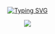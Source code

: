 <p align="center">
  <a href="https://github.com/karlathais/readme-typing-svg">
    <img src="https://readme-typing-svg.demolab.com/?lines=Front-End%20web%20and%20app%20developer;Experienced%20UI%2FUX%20Designer;Always%20learning%20new%20things&font=Poppins&weight=700&center=true&width=440&height=45&color=F5D7DB&vCenter=true&pause=1000&size=22" alt="Typing SVG">
</a>
 <p align="center"><img src="./img/1.gif"></p>

